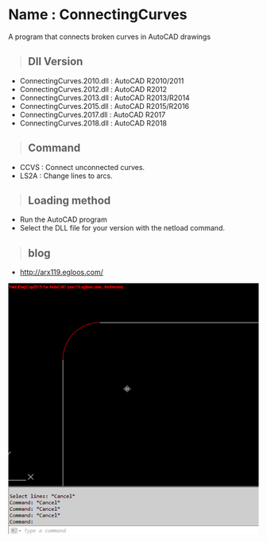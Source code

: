 # Name : ConnectingCurves
 A program that connects broken curves in AutoCAD drawings

>## Dll Version 
- ConnectingCurves.2010.dll : AutoCAD R2010/2011
- ConnectingCurves.2012.dll : AutoCAD R2012
- ConnectingCurves.2013.dll : AutoCAD R2013/R2014
- ConnectingCurves.2015.dll : AutoCAD R2015/R2016
- ConnectingCurves.2017.dll : AutoCAD R2017
- ConnectingCurves.2018.dll : AutoCAD R2018

>## Command
- CCVS : Connect unconnected curves.
- LS2A : Change lines to arcs.

>## Loading method
- Run the AutoCAD program
- Select the DLL file for your version with the netload command.

>## blog
- http://arx119.egloos.com/

![Alt text](/avi/connectingcurves.gif "LS2A")
